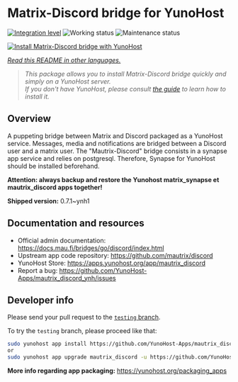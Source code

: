 <!--
N.B.: This README was automatically generated by <https://github.com/YunoHost/apps/tree/master/tools/readme_generator>
It shall NOT be edited by hand.
-->

# Matrix-Discord bridge for YunoHost

[![Integration level](https://dash.yunohost.org/integration/mautrix_discord.svg)](https://ci-apps.yunohost.org/ci/apps/mautrix_discord/) ![Working status](https://ci-apps.yunohost.org/ci/badges/mautrix_discord.status.svg) ![Maintenance status](https://ci-apps.yunohost.org/ci/badges/mautrix_discord.maintain.svg)

[![Install Matrix-Discord bridge with YunoHost](https://install-app.yunohost.org/install-with-yunohost.svg)](https://install-app.yunohost.org/?app=mautrix_discord)

*[Read this README in other languages.](./ALL_README.md)*

> *This package allows you to install Matrix-Discord bridge quickly and simply on a YunoHost server.*  
> *If you don't have YunoHost, please consult [the guide](https://yunohost.org/install) to learn how to install it.*

## Overview

A puppeting bridge between Matrix and Discord packaged as a YunoHost service. Messages, media and notifications are bridged between a Discord user and a matrix user. The "Mautrix-Discord" bridge consists in a synapse app service and relies on postgresql. Therefore, Synapse for YunoHost should be installed beforehand.

**Attention: always backup and restore the Yunohost matrix_synapse et mautrix_discord apps together!**


**Shipped version:** 0.7.1~ynh1
## Documentation and resources

- Official admin documentation: <https://docs.mau.fi/bridges/go/discord/index.html>
- Upstream app code repository: <https://github.com/mautrix/discord>
- YunoHost Store: <https://apps.yunohost.org/app/mautrix_discord>
- Report a bug: <https://github.com/YunoHost-Apps/mautrix_discord_ynh/issues>

## Developer info

Please send your pull request to the [`testing` branch](https://github.com/YunoHost-Apps/mautrix_discord_ynh/tree/testing).

To try the `testing` branch, please proceed like that:

```bash
sudo yunohost app install https://github.com/YunoHost-Apps/mautrix_discord_ynh/tree/testing --debug
or
sudo yunohost app upgrade mautrix_discord -u https://github.com/YunoHost-Apps/mautrix_discord_ynh/tree/testing --debug
```

**More info regarding app packaging:** <https://yunohost.org/packaging_apps>
